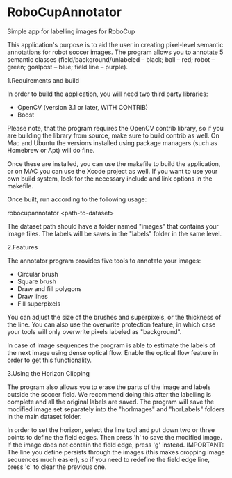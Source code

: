 # RoboCupAnnotator
Simple app for labelling images for RoboCup 

This application&#39;s purpose is to aid the user in creating pixel-level semantic annotations for robot soccer images. The program allows you to annotate 5 semantic classes (field/background/unlabeled – black; ball – red; robot – green; goalpost – blue; field line – purple).

1.Requirements and build

In order to build the application, you will need two third party libraries:

- OpenCV (version 3.1 or later, WITH CONTRIB)
- Boost

Please note, that the program requires the OpenCV contrib library, so if you are building the library from source, make sure to build contrib as well. On Mac and Ubuntu the versions installed using package managers (such as Homebrew or Apt) will do fine.

Once these are installed, you can use the makefile to build the application, or on MAC you can use the Xcode project as well. If you want to use your own build system, look for the necessary include and link options in the makefile.

Once built, run according to the following usage:

 robocupannotator &lt;path-to-dataset&gt;

The dataset path should have a folder named &quot;images&quot; that contains your image files. The labels will be saves in the &quot;labels&quot; folder in the same level.

2.Features

The annotator program provides five tools to annotate your images:

- Circular brush
- Square brush
- Draw and fill polygons
- Draw lines
- Fill superpixels

You can adjust the size of the brushes and superpixels, or the thickness of the line. You can also use the overwrite protection feature, in which case your tools will only overwrite pixels labeled as &quot;background&quot;.

In case of image sequences the program is able to estimate the labels of the next image using dense optical flow. Enable the optical flow feature in order to get this functionality.

3.Using the Horizon Clipping

The program also allows you to erase the parts of the image and labels outside the soccer field. We recommend doing this after the labelling is complete and all the original labels are saved. The program will save the modified image set separately into the &quot;horImages&quot; and &quot;horLabels&quot; folders in the main dataset folder.

In order to set the horizon, select the line tool and put down two or three points to define the field edges. Then press &#39;h&#39; to save the modified image. If the image does not contain the field edge, press &#39;g&#39; instead. IMPORTANT: The line you define persists through the images (this makes cropping image sequences much easier), so if you need to redefine the field edge line, press &#39;c&#39; to clear the previous one.
